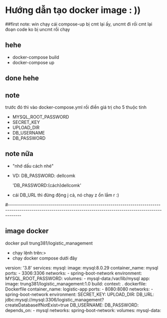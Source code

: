 # Hướng dẫn tạo docker image : ))

##first note: win chạy cái compose-up bị cmt lại ấy, uncmt đi rồi cmt lại đoạn code ko bị uncmt rồi chạy

## hehe

* docker-compose build
* docker-compose up

## done hehe

## note
trước đó thì vào docker-compose.yml rồi điền giá trị cho 5 thuộc tính
* MYSQL_ROOT_PASSWORD
* SECRET_KEY
* UPLOAD_DIR
* DB_USERNAME
* DB_PASSWORD

## note nữa
- "nhớ dấu cách nhé"
- VD: DB_PASSWORD: dellcomk

  'DB_PASSWORD:(cách)dellcomk'
- cái DB_URL thì đừng động j cả, nó chạy z ổn lắm r :)

#------------------------------------------------------------------------------------------------------------------------------------------------------------------

## image docker 
docker pull trung381/logistic_management

- chạy lệnh trên:>
- chạy docker compose dưới đây

version: '3.8'
services:
  mysql:
    image: mysql:8.0.29
    container_name: mysql
    ports:
      - 3306:3306
    networks:
      - spring-boot-network
    environment:
      MYSQL_ROOT_PASSWORD:
    volumes:
      - mysql-data:/var/lib/mysql
  app:
    image: trung381/logistic_management:1.0
    build:
      context: .
      dockerfile: Dockerfile
    container_name: logistic-app
    ports:
      - 8080:8080
    networks:
      - spring-boot-network
    environment:
      SECRET_KEY:
      UPLOAD_DIR:
      DB_URL: jdbc:mysql://mysql:3306/logistic_management?createDatabaseIfNotExist=true
      DB_USERNAME:
      DB_PASSWORD:
    depends_on:
      - mysql
networks:
  spring-boot-network:
volumes:
  mysql-data:
